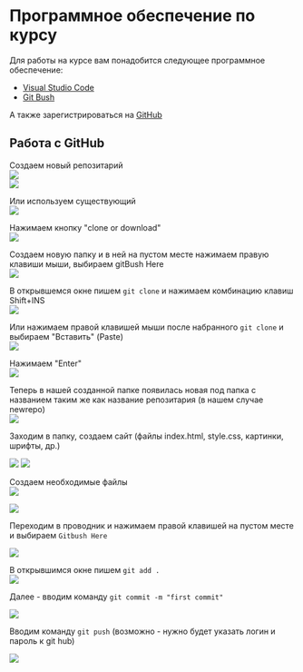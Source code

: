 # Программное обеспечение по курсу
Для работы на курсе вам понадобится следующее программное обеспечение:
* <a href = "https://code.visualstudio.com/">Visual Studio Code</a>
* <a href = "https://git-scm.com/downloads">Git Bush</a>

А также зарегистрироваться на <a href = "https://github.com/">GitHub</a>

## Работа с GitHub

Создаем новый репозитарий  
<img src = "img/git1.jpg">  
<img src = "img/git2.jpg">  

Или используем существующий  
<img src = "img/git2_1.jpg">  
  
Нажимаем кнопку "clone or download"  
<img src = "img/git3.jpg">  

Создаем новую папку и в ней на пустом месте нажимаем правую клавиши мыши, выбираем gitBush Here  
<img src = "img/git4.jpg">  

В открывшемся окне пишем  `git clone` и нажимаем комбинацию клавиш Shift+INS  
<img src = "img/git5.jpg">  

Или нажимаем правой клавишей мыши после набранного `git clone` и выбираем "Вставить" (Paste)  
<img src = "img/git6.jpg">  

Нажимаем "Enter"  
<img src = "img/git7.jpg">  

Теперь в нашей созданной папке появилась новая под папка с названием таким же как название репозитария (в нашем случае newrepo)  
<img src = "img/git8.jpg">  

Заходим в папку, создаем сайт (файлы index.html, style.css, картинки, шрифты, др.)  

<img src = "img/git9.jpg">  
  
<img src = "img/git10.jpg">  
  
Создаем необходимые файлы  
<img src = "img/git11.jpg">  

<img src = "img/git12.jpg">  

Переходим в проводник и нажимаем правой клавишей на пустом месте и выбираем `Gitbush Here`  

<img src = "img/git13.jpg">  

В открывшимся окне пишем `git add .`  
<img src = "img/git14.jpg">  

Далее - вводим команду `git commit -m "first commit"`  

<img src = "img/git16.jpg">  

Вводим команду `git push` (возможно - нужно будет указать логин и пароль к git hub)

<img src = "img/git17.jpg">  
